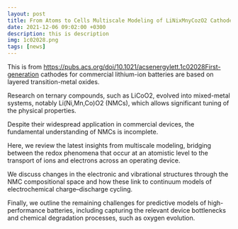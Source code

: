 ```yaml
---
layout: post
title: From Atoms to Cells Multiscale Modeling of LiNixMnyCozO2 Cathodes for Li-Ion Batteries
date: 2021-12-06 09:02:00 +0300
description: this is description
img: 1c02028.png
tags: [news]
---
```


This is from https://pubs.acs.org/doi/10.1021/acsenergylett.1c02028First-generation cathodes for commercial lithium-ion batteries are based on layered transition-metal oxides.

Research on ternary compounds, such as LiCoO2, evolved into mixed-metal systems, notably Li(Ni,Mn,Co)O2 (NMCs), which allows significant tuning of the physical properties.

Despite their widespread application in commercial devices, the fundamental understanding of NMCs is incomplete.

Here, we review the latest insights from multiscale modeling, bridging between the redox phenomena that occur at an atomistic level to the transport of ions and electrons across an operating device.

We discuss changes in the electronic and vibrational structures through the NMC compositional space and how these link to continuum models of electrochemical charge–discharge cycling.

Finally, we outline the remaining challenges for predictive models of high-performance batteries, including capturing the relevant device bottlenecks and chemical degradation processes, such as oxygen evolution.
